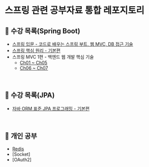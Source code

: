 # 스프링 관련 공부자료 통합 레포지토리

## 📑 수강 목록(Spring Boot)
- [스프링 입문 - 코드로 배우는 스프링 부트, 웹 MVC, DB 접근 기술](https://github.com/nashs789/spring-study/tree/main/spring-intro)
- [스프링 핵심 원리 - 기본편](https://github.com/nashs789/spring-study/tree/main/spring-basic)
- 스프링 MVC 1편 - 백엔드 웹 개발 핵심 기술
  - [Ch01 ~ Ch05](https://github.com/nashs789/Spring-Study/tree/main/servlet)
  - [Ch06 ~ Ch07](https://github.com/nashs789/Spring-Study/tree/main/springmvc)
</br>

## 📑 수강 목록(JPA)
- [자바 ORM 표준 JPA 프로그래밍 - 기본편](https://github.com/nashs789/spring-study/tree/main/spring-jpa-basic)
</br>

## 📑 개인 공부
- [Redis](https://github.com/nashs789/Spring-Study/tree/main/spring-boot-redis)
- [Socket]
- [OAuth2]
</br>

